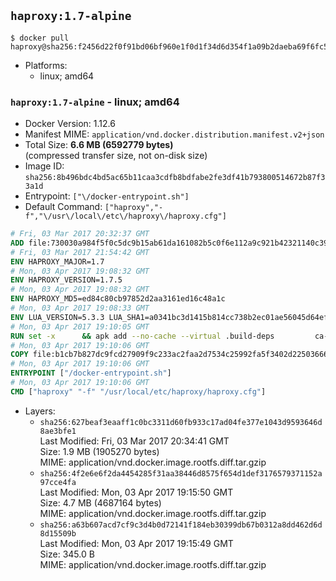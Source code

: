 ## `haproxy:1.7-alpine`

```console
$ docker pull haproxy@sha256:f2456d22f0f91bd06bf960e1f0d1f34d6d354f1a09b2daeba69f6fc50d8b185e
```

-	Platforms:
	-	linux; amd64

### `haproxy:1.7-alpine` - linux; amd64

-	Docker Version: 1.12.6
-	Manifest MIME: `application/vnd.docker.distribution.manifest.v2+json`
-	Total Size: **6.6 MB (6592779 bytes)**  
	(compressed transfer size, not on-disk size)
-	Image ID: `sha256:8b496bdc4bd5ac65b11caa3cdfb8bdfabe2fe3df41b793800514672b87f33a1d`
-	Entrypoint: `["\/docker-entrypoint.sh"]`
-	Default Command: `["haproxy","-f","\/usr\/local\/etc\/haproxy\/haproxy.cfg"]`

```dockerfile
# Fri, 03 Mar 2017 20:32:37 GMT
ADD file:730030a984f5f0c5dc9b15ab61da161082b5c0f6e112a9c921b42321140c3927 in / 
# Fri, 03 Mar 2017 21:54:42 GMT
ENV HAPROXY_MAJOR=1.7
# Mon, 03 Apr 2017 19:08:32 GMT
ENV HAPROXY_VERSION=1.7.5
# Mon, 03 Apr 2017 19:08:32 GMT
ENV HAPROXY_MD5=ed84c80cb97852d2aa3161ed16c48a1c
# Mon, 03 Apr 2017 19:08:33 GMT
ENV LUA_VERSION=5.3.3 LUA_SHA1=a0341bc3d1415b814cc738b2ec01ae56045d64ef
# Mon, 03 Apr 2017 19:10:05 GMT
RUN set -x 		&& apk add --no-cache --virtual .build-deps 		ca-certificates 		gcc 		libc-dev 		linux-headers 		make 		openssl 		openssl-dev 		pcre-dev 		readline-dev 		tar 		zlib-dev 		&& wget -O lua.tar.gz "https://www.lua.org/ftp/lua-$LUA_VERSION.tar.gz" 	&& echo "$LUA_SHA1 *lua.tar.gz" | sha1sum -c 	&& mkdir -p /usr/src/lua 	&& tar -xzf lua.tar.gz -C /usr/src/lua --strip-components=1 	&& rm lua.tar.gz 	&& make -C /usr/src/lua -j "$(getconf _NPROCESSORS_ONLN)" linux 	&& make -C /usr/src/lua install 		INSTALL_BIN='/usr/src/lua/trash/bin' 		INSTALL_CMOD='/usr/src/lua/trash/cmod' 		INSTALL_LMOD='/usr/src/lua/trash/lmod' 		INSTALL_MAN='/usr/src/lua/trash/man' 		INSTALL_INC='/usr/local/lua-install/inc' 		INSTALL_LIB='/usr/local/lua-install/lib' 	&& rm -rf /usr/src/lua 		&& wget -O haproxy.tar.gz "http://www.haproxy.org/download/${HAPROXY_MAJOR}/src/haproxy-${HAPROXY_VERSION}.tar.gz" 	&& echo "$HAPROXY_MD5 *haproxy.tar.gz" | md5sum -c 	&& mkdir -p /usr/src/haproxy 	&& tar -xzf haproxy.tar.gz -C /usr/src/haproxy --strip-components=1 	&& rm haproxy.tar.gz 		&& makeOpts=' 		TARGET=linux2628 		USE_LUA=1 LUA_INC=/usr/local/lua-install/inc LUA_LIB=/usr/local/lua-install/lib 		USE_OPENSSL=1 		USE_PCRE=1 PCREDIR= 		USE_ZLIB=1 	' 	&& make -C /usr/src/haproxy -j "$(getconf _NPROCESSORS_ONLN)" all $makeOpts 	&& make -C /usr/src/haproxy install-bin $makeOpts 		&& rm -rf /usr/local/lua-install 		&& mkdir -p /usr/local/etc/haproxy 	&& cp -R /usr/src/haproxy/examples/errorfiles /usr/local/etc/haproxy/errors 	&& rm -rf /usr/src/haproxy 		&& runDeps="$( 		scanelf --needed --nobanner --recursive /usr/local 			| awk '{ gsub(/,/, "\nso:", $2); print "so:" $2 }' 			| sort -u 			| xargs -r apk info --installed 			| sort -u 	)" 	&& apk add --virtual .haproxy-rundeps $runDeps 	&& apk del .build-deps
# Mon, 03 Apr 2017 19:10:06 GMT
COPY file:b1cb7b827dc9fcd27909f9c233ac2faa2d7534c25992fa5f3402d22503666d6d in / 
# Mon, 03 Apr 2017 19:10:06 GMT
ENTRYPOINT ["/docker-entrypoint.sh"]
# Mon, 03 Apr 2017 19:10:06 GMT
CMD ["haproxy" "-f" "/usr/local/etc/haproxy/haproxy.cfg"]
```

-	Layers:
	-	`sha256:627beaf3eaaff1c0bc3311d60fb933c17ad04fe377e1043d9593646d8ae3bfe1`  
		Last Modified: Fri, 03 Mar 2017 20:34:41 GMT  
		Size: 1.9 MB (1905270 bytes)  
		MIME: application/vnd.docker.image.rootfs.diff.tar.gzip
	-	`sha256:4f2e6e6f2da4454285f31aa38446d8575f654d1def3176579371152a97cce4fa`  
		Last Modified: Mon, 03 Apr 2017 19:15:50 GMT  
		Size: 4.7 MB (4687164 bytes)  
		MIME: application/vnd.docker.image.rootfs.diff.tar.gzip
	-	`sha256:a63b607acd7cf9c3d4b0d72141f184eb30399db67b0312a8dd462d6d8d15509b`  
		Last Modified: Mon, 03 Apr 2017 19:15:49 GMT  
		Size: 345.0 B  
		MIME: application/vnd.docker.image.rootfs.diff.tar.gzip
